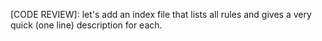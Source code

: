 [CODE REVIEW]: let's add an index file that lists all rules and gives a very quick (one line) description for each.